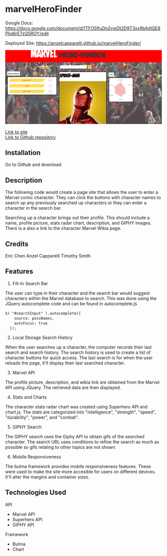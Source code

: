 # marvelHeroFinder


Google Docs: https://docs.google.com/document/d/1TFO5ftuDn2ywDt2D9T3xx9bAdlQE8Pliq6rE7zQ5ROY/edit

Deployed Site: https://anzelcapparelli.github.io/marvelHeroFinder/


![Marvel Character Finder](./Images/mainScreenshot.jpg)

[Link to site](https://anzelcapparelli.github.io/marvelHeroFinder/) <br>
[Link to Github repository](https://github.com/anzelcapparelli/marvelHeroFinder/)

## Installation

Go to Github and download

## Description

The following code would create a page site that allows the user to enter a Marvel comic character. They can click the buttons with character names to search up any previously searched up characters or they can enter a character in the search bar.

Searching up a character brings out their profile. This should include a name, profile picture, stats radar chart, description, and GIPHY images. There is a also a link to the character Marvel Wikia page. 

## Credits
Eric Chen
Anzel Capparelli
Timothy Smith

## Features

1. Fill-In Search Bar

The user can type in their character and the search bar would suggest characters within the Marvel database to search. This was done using the JQuery autocomplete code and can be found in autocomplete.js

```
$( "#searchInput" ).autocomplete({
    source: possNames,
    autoFocus: true
  });
```

2. Local Storage Search History

When the user searches up a character, the computer records their last search and search history. The search history is used to create a list of character buttons for quick access. The last search is for when the user reloads the page, it'll display their last searched character.

3. Marvel API

The profile picture, description, and wikia link are obtained from the Marvel API using JQuery. The retrieved data are then displayed.

4. Stats and Charts

The character stats radar chart was created using Superhero API and chart.js. The stats are categorized into "intelligence", "strength", "speed", "durability", "power", and "combat".

5. GIPHY Search

The GIPHY search uses the Giphy API to obtain gifs of the searched character. The search URL uses conditions to refine the search as much as possible so gifs relating to other topics are not shown. 

6. Mobile Responsiveness

The bulma framework provides mobile responsiveness features. These were used to make the site more accesible for users on different devices. It'll alter the margins and container sizes. 

## Technologies Used

API
- Marvel API
- Superhero API
- GIPHY API

Framework
- Bulma
- Chart